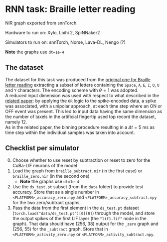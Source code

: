 # RNN task: Braille letter reading

NIR graph exported from snnTorch.

Hardware to run on: Xylo, Loihi 2, SpiNNaker2

Simulators to run on: snnTorch, Norse, Lava-DL, Nengo (?)

**Note** the graphs use `dt=1e-4`

## The dataset

The dataset for this task was produced from the [original one for Braille letter reading](https://zenodo.org/records/7050094) extracting a subset of letters containing the `Space`, `A`, `E`, `I`, `O`, `U` and `Y` characters. The encoding scheme with $\theta = 1$ was adopted. \
A reduced input dimension was used with respect to what described in the [related paper](https://www.frontiersin.org/articles/10.3389/fnins.2022.951164/full): by applying the `OR` logic to the spike-encoded data, a spike was associated, with a unipolar approach, at each time step where an ON or OFF event was present. This led to input data having the same dimension as the number of taxels in the artificial fingertip used top record the dataset, namely 12.\
As in the related paper, the binning procedure resulting in a $\Delta t = 5\text{ ms}$ as time step within the individual samples was taken into account.


## Checklist per simulator

0. Choose whether to use reset by subtraction or reset to zero for the CuBa-LIF neurons of the model
1. Load the graph from `braille_subtract.nir` (in the first case) or `braille_zero.nir` (in the second one)
   * **Note** the graphs use `dt=1e-4`
3. Use the `ds_test.pt` subset (from the `data` folder) to provide test accuracy. Store that as a single number in `<PLATFORM>_accuracy_zero.npy` and `<PLATFORM>_accuracy_subtract.npy` for the two zero/subtract graphs.
4. Pass the data from the first element in the `ds_test.pt` dataset (`torch.load("data/ds_test.pt")[0][0]`) through the model, and store the output spikes of the first LIF layer (the `"lif1.lif"` node in the graph). That data should have (256, 38) output for the `_zero` graph and (256, 55) for the `_subtract` graph. Store that in `<PLATFORM>_activity_zero.npy` or `<PLATFORM>_activity_subtract.npy`.
